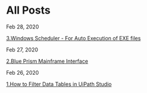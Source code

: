# All Posts

Feb 28, 2020	

[3.Windows Scheduler - For Auto Execution of EXE files](https://ampasalapraveen.github.io/ampasala-rpa/blog/4-Windows-Scheduler-For-Auto-Execution-of-EXE-files)	

Feb 27, 2020	

[2.Blue Prism Mainframe Interface](https://ampasalapraveen.github.io/ampasala-rpa/blog/2-Blue-Prism-Mainframe-Interface)

Feb 26, 2020

[1.How to Filter Data Tables in UiPath Studio](https://ampasalapraveen.github.io/ampasala-rpa/blog/3-How-to-Filter-Data-Tables-in-UiPath-Studio)
